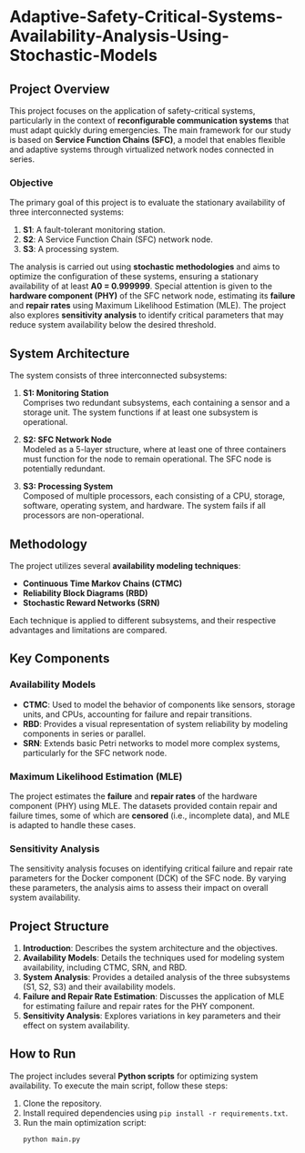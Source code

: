 # Adaptive-Safety-Critical-Systems-Availability-Analysis-Using-Stochastic-Models

## Project Overview

This project focuses on the application of safety-critical systems, particularly in the context of **reconfigurable communication systems** that must adapt quickly during emergencies. The main framework for our study is based on **Service Function Chains (SFC)**, a model that enables flexible and adaptive systems through virtualized network nodes connected in series.

### Objective

The primary goal of this project is to evaluate the stationary availability of three interconnected systems:
1. **S1**: A fault-tolerant monitoring station.
2. **S2**: A Service Function Chain (SFC) network node.
3. **S3**: A processing system.

The analysis is carried out using **stochastic methodologies** and aims to optimize the configuration of these systems, ensuring a stationary availability of at least **A0 = 0.999999**. Special attention is given to the **hardware component (PHY)** of the SFC network node, estimating its **failure** and **repair rates** using Maximum Likelihood Estimation (MLE). The project also explores **sensitivity analysis** to identify critical parameters that may reduce system availability below the desired threshold.

## System Architecture

The system consists of three interconnected subsystems:

1. **S1: Monitoring Station**  
   Comprises two redundant subsystems, each containing a sensor and a storage unit. The system functions if at least one subsystem is operational.

2. **S2: SFC Network Node**  
   Modeled as a 5-layer structure, where at least one of three containers must function for the node to remain operational. The SFC node is potentially redundant.

3. **S3: Processing System**  
   Composed of multiple processors, each consisting of a CPU, storage, software, operating system, and hardware. The system fails if all processors are non-operational.

## Methodology

The project utilizes several **availability modeling techniques**:
- **Continuous Time Markov Chains (CTMC)**
- **Reliability Block Diagrams (RBD)**
- **Stochastic Reward Networks (SRN)**

Each technique is applied to different subsystems, and their respective advantages and limitations are compared.

## Key Components

### Availability Models

- **CTMC**: Used to model the behavior of components like sensors, storage units, and CPUs, accounting for failure and repair transitions.
- **RBD**: Provides a visual representation of system reliability by modeling components in series or parallel.
- **SRN**: Extends basic Petri networks to model more complex systems, particularly for the SFC network node.

### Maximum Likelihood Estimation (MLE)

The project estimates the **failure** and **repair rates** of the hardware component (PHY) using MLE. The datasets provided contain repair and failure times, some of which are **censored** (i.e., incomplete data), and MLE is adapted to handle these cases.

### Sensitivity Analysis

The sensitivity analysis focuses on identifying critical failure and repair rate parameters for the Docker component (DCK) of the SFC node. By varying these parameters, the analysis aims to assess their impact on overall system availability.

## Project Structure

1. **Introduction**: Describes the system architecture and the objectives.
2. **Availability Models**: Details the techniques used for modeling system availability, including CTMC, SRN, and RBD.
3. **System Analysis**: Provides a detailed analysis of the three subsystems (S1, S2, S3) and their availability models.
4. **Failure and Repair Rate Estimation**: Discusses the application of MLE for estimating failure and repair rates for the PHY component.
5. **Sensitivity Analysis**: Explores variations in key parameters and their effect on system availability.

## How to Run

The project includes several **Python scripts** for optimizing system availability. To execute the main script, follow these steps:

1. Clone the repository.
2. Install required dependencies using `pip install -r requirements.txt`.
3. Run the main optimization script:
   ```bash
   python main.py

